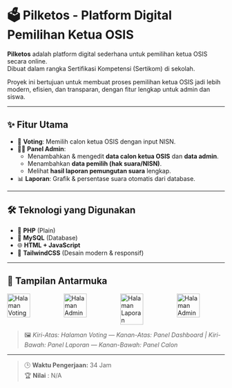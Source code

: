 
# 🗳️ Pilketos - Platform Digital Pemilihan Ketua OSIS

**Pilketos** adalah platform digital sederhana untuk pemilihan ketua OSIS secara online.  
Dibuat dalam rangka Sertifikasi Kompetensi (Sertikom) di sekolah.

Proyek ini bertujuan untuk membuat proses pemilihan ketua OSIS jadi lebih modern, efisien, dan transparan, dengan fitur lengkap untuk admin dan siswa.

---

## ✨ Fitur Utama

- 👤 **Voting**: Memilih calon ketua OSIS dengan input NISN.
- 🧑‍💼 **Panel Admin**:
  - Menambahkan & mengedit **data calon ketua OSIS** dan **data admin**.
  - Menambahkan **data pemilih (hak suara/NISN)**.
  - Melihat **hasil laporan pemungutan suara** lengkap.
- 📊 **Laporan**: Grafik & persentase suara otomatis dari database.

---

## 🛠️ Teknologi yang Digunakan

- 🐘 **PHP** (Plain)
- 🧬 **MySQL** (Database)
- 🌐 **HTML + JavaScript**
- 🎨 **TailwindCSS** (Desain modern & responsif)

---

## 📸 Tampilan Antarmuka

<div style="display: flex; gap: 20px;">
  <img src="https://ux.appcloud.id/imaging/images/TwYOv7EdlX.png" alt="Halaman Voting" width="48%">
  <img src="https://ux.appcloud.id/imaging/images/qBJ79qHWto.png" alt="Halaman Admin" width="48%">
  <img src="https://ux.appcloud.id/imaging/images/ZtpPG2zfwT.png" alt="Halaman Laporan" width="48%">
  <img src="https://ux.appcloud.id/imaging/images/TauK3TTrYd.png" alt="Halaman Admin" width="48%">
</div>

> 🖼️ *Kiri-Atas: Halaman Voting — Kanan-Atas: Panel Dashboard | Kiri-Bawah: Panel Laporan — Kanan-Bawah: Panel Calon*

---


> 🕒 **Waktu Pengerjaan:** 34 Jam  
> 🏆 **Nilai** : N/A
